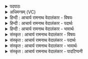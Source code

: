 <details><summary>पदपाठः</summary>

त्वा꣢म्। इ꣣दा꣢। ह्यः। न꣡रः꣢꣯। अ꣡पी꣢꣯प्यन्। व꣢ज्रिन्। भू꣡र्ण꣢꣯यः। सः। इ꣣न्द्र। स्तो꣡म꣢꣯वाहसः। स्तो꣡म꣢꣯। वा꣣हसः। इह꣢। श्रु꣣धि। उ꣡प꣢꣯। स्व꣡स꣢꣯रम्। आ। ग꣣हि। ८१३।
</details>

<details><summary>अधिमन्त्रम् (VC)</summary>

- इन्द्रः
- नृमेध आङ्गिरसः
- प्रगाथः(विषमा बृहती, समा सतोबृहती)
- मध्यमः
</details>

<details><summary>हिन्दी : आचार्य रामनाथ वेदालंकार - विषयः</summary>

प्रथम ऋचा की व्याख्या पूर्वार्चिक में ३०२ क्रमाङ्क पर परमेश्वर और राजा के पक्ष में की गयी थी। यहाँ विद्वान् का विषय वर्णित किया जा रहा है।
</details>

<details><summary>हिन्दी : आचार्य रामनाथ वेदालंकार - पदार्थः</summary>

पदार्थान्वयभाषाः -  हे (वज्रिन्) दोषों का वर्णन करनेवाले विद्वन् ! (त्वाम् इत्) आपको ही (भूर्णयः) वैभवशाली (नरः) लोग (इदा) इस काल में और (ह्यः) अतीत काल में (अपीप्यन्) उपहार आदि प्रदान कर बढ़ाते हैं और बढ़ाते रहे हैं। (सः) वह,हे (इन्द्र) विद्या के ऐश्वर्य से युक्त विद्वन् ! (स्तोमवाहसः) आपके प्रति स्तोत्र या पदार्थसमूह पहुँचानेवाले हम लोगों को,अर्थात् हमारे निवेदन को (इह) यहाँ (श्रुधि) आप सुनिए और सुनकर हमारा आतिथ्य ग्रहण करने तथा हमें उपदेश देने के लिए (स्वसरम्) हमारे घर (उप आगहि) आइए ॥१॥
</details>

<details><summary>हिन्दी : आचार्य रामनाथ वेदालंकार - भावार्थः</summary>

भावार्थभाषाः -  सब उन्नति चाहनेवाले लोगों को चाहिए कि विद्वानों का सत्कार करें और विद्वानों को भी चाहिए कि अध्ययन की हुई सब विद्याएँ उन्हें दें ॥१॥
</details>

<details><summary>संस्कृत : आचार्य रामनाथ वेदालंकार - विषयः</summary>

तत्र प्रथमा ऋक् पूर्वार्चिके ३०२ क्रमाङ्के परमेश्वरनृपत्योः पक्षे व्याख्याता। अत्र विद्वद्विषय उच्यते।
</details>

<details><summary>संस्कृत : आचार्य रामनाथ वेदालंकार - पदार्थः</summary>

पदार्थान्वयभाषाः -  हे (वज्रिन्) दोषवर्जक विद्वन् ! (त्वाम् इत्) त्वां खलु (भूर्णयः) वैभवशालिनः।[बिभ्रति धनानि ये ते भूर्णयः। डुभृञ् धारणपोषणयोः इत्यस्मात् ‘घृणिपृश्निपार्ष्णिचूर्णिभूर्णयः’। उ० ४।५३ इत्यनेन निः प्रत्ययः धातोः ऋकारस्य ऊत्वं च।] (नरः) जनाः (इदा) अस्मिन् वर्तमाने काले (ह्यः) गते काले च (अपीप्यन्) उपहारादिप्रदानैः वर्धयन्ति वर्द्धितवन्तश्च।[ओप्यायी वृद्धौ इत्यस्येदं रूपम्।] (सः) असौ,हे (इन्द्र) विद्यैश्वर्ययुक्त विद्वन् ! (स्तोमवाहसः) स्तोमं स्तोत्रं पदार्थसंभारं वा त्वां प्रति वाहयन्ति प्रापयन्ति ये तान्,अस्मान् (इह) अत्र (श्रुधि) शृणु,अस्मन्निवेदनं शृणु इत्यर्थः,श्रुत्वा चास्मदातिथ्यं ग्रहीतुमस्मानुपदेष्टुं च (स्वसरम्) अस्मद्गृहम्।[स्वसराणि इति गृहनामसु पठितम्। निघं० ३।४।] (उप आगहि) उपागच्छ ॥१॥
</details>

<details><summary>संस्कृत : आचार्य रामनाथ वेदालंकार - भावार्थः</summary>

भावार्थभाषाः -  सर्वैरुन्नतिकामैर्जनैर्विद्वांसः सत्करणीया विद्वद्भिरपि चाधीताः सर्वा विद्यास्तेभ्यो दातव्याः ॥१॥
</details>

<details><summary>संस्कृत : आचार्य रामनाथ वेदालंकार - पादटिप्पनी</summary>

टिप्पणी:   १. ऋ० ८।९९।१,‘स्तोम॑वाहसामि॒ह’ इति पाठः,साम० ३०२।
</details>